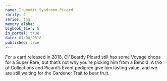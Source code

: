 ```yaml
---
name: Irumodic Syndrome Picard
rarity: 4
series: tng
memory_alpha:
bigbook_tier: 6
in_portal: true
date: 01/08/2018
published: true
---
```


For a card released in 2018, Ol’ Beardy Picard still has some Voyage chops for a Super Rare, but that’s not why you’re picking him from a Behold. A trio of Collections and Picard’s Event pedigree give him lasting value, and we are still waiting for the Gardener Trait to bear fruit.
